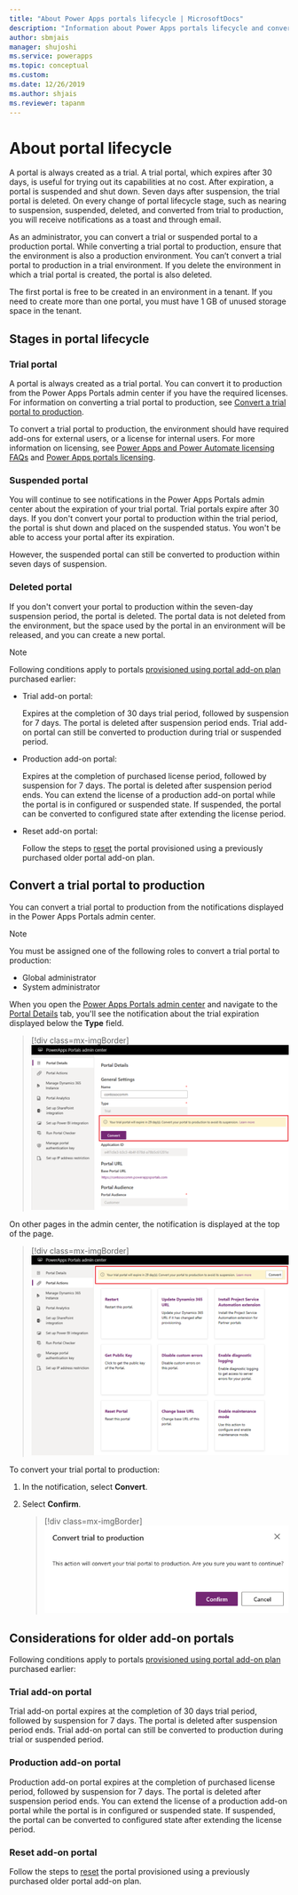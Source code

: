 ```yaml
---
title: "About Power Apps portals lifecycle | MicrosoftDocs"
description: "Information about Power Apps portals lifecycle and converting it from trial to production."
author: sbmjais
manager: shujoshi
ms.service: powerapps
ms.topic: conceptual
ms.custom: 
ms.date: 12/26/2019
ms.author: shjais
ms.reviewer: tapanm
---
```


# About portal lifecycle

A portal is always created as a trial. A trial portal, which expires after 30 days, is useful for trying out its capabilities at no cost. After expiration, a portal is suspended and shut down. Seven days after suspension, the trial portal is deleted. On every change of portal lifecycle stage, such as nearing to suspension, suspended, deleted, and converted from trial to production, you will receive notifications as a toast and through email.

As an administrator, you can convert a trial or suspended portal to a production portal. While converting a trial portal to production, ensure that the environment is also a production environment. You can’t convert a trial portal to production in a trial environment. If you delete the environment in which a trial portal is created, the portal is also deleted.

The first portal is free to be created in an environment in a tenant. If you need to create more than one portal, you must have 1 GB of unused storage space in the tenant.

## Stages in portal lifecycle

### Trial portal

A portal is always created as a trial portal. You can convert it to production from the Power Apps Portals admin center if you have the required licenses. For information on converting a trial portal to production, see [Convert a trial portal to production](#convert-a-trial-portal-to-production).

To convert a trial portal to production, the environment should have required add-ons for external users, or a license for internal users. For more information on licensing, see [Power Apps and Power Automate licensing FAQs](https://docs.microsoft.com/power-platform/admin/powerapps-flow-licensing-faq) and [Power Apps portals licensing](https://docs.microsoft.com/power-platform/admin/powerapps-flow-licensing-faq#can-you-share-more-details-regarding-the-new-power-apps-portals-licensing).

### Suspended portal

You will continue to see notifications in the Power Apps Portals admin center about the expiration of your trial portal. Trial portals expire after 30 days. If you don't convert your portal to production within the trial period, the portal is shut down and placed on the suspended status. You won't be able to access your portal after its expiration.

However, the suspended portal can still be converted to production within seven days of suspension. 

### Deleted portal

If you don't convert your portal to production within the seven-day suspension period, the portal is deleted. The portal data is not deleted from the environment, but the space used by the portal in an environment will be released, and you can create a new portal.

> [!NOTE]
> Following conditions apply to portals [provisioned using portal add-on plan](../provision-portal-add-on.md) purchased earlier:
>
> - Trial add-on portal:
>
>     Expires at the completion of 30 days trial period, followed by suspension for 7 days. The portal is deleted after suspension period ends. Trial add-on portal can still be converted to production during trial or suspended period.
>
> - Production add-on portal:
>
>     Expires at the completion of purchased license period, followed by suspension for 7 days. The portal is deleted after suspension period ends. You can extend the license of a production add-on portal while the portal is in configured or suspended state. If suspended, the portal can be converted to configured state after extending the license period.
>
> - Reset add-on portal:
>
>    Follow the steps to [reset](reset-portal.md) the portal provisioned using a previously purchased older portal add-on plan.

## Convert a trial portal to production

You can convert a trial portal to production from the notifications displayed in the Power Apps Portals admin center.

> [!NOTE]
> You must be assigned one of the following roles to convert a trial portal to production:
> - Global administrator
> - System administrator

When you open the [Power Apps Portals admin center](admin-overview.md) and navigate to the [Portal Details](portal-details.md) tab, you'll see the notification about the trial expiration displayed below the **Type** field.

> [!div class=mx-imgBorder]
> ![Trial notification on Portal Details tab](../media/admin-center-convert-notif.png "Trial notification on Portal Details tab")

On other pages in the admin center, the notification is displayed at the top of the page.

> [!div class=mx-imgBorder]
> ![Trial notification on other tabs](../media/admin-center-convert-notif-all.png "Trial notification on other tabs")

To convert your trial portal to production:

1.	In the notification, select **Convert**.

2.	Select **Confirm**.

    > [!div class=mx-imgBorder]
    > ![Trial to production confirmation](../media/trial-to-prod-confirm.png "Trial to production confirmation")

## Considerations for older add-on portals

Following conditions apply to portals [provisioned using portal add-on plan](../provision-portal-add-on.md) purchased earlier:

### Trial add-on portal

Trial add-on portal expires at the completion of 30 days trial period, followed by suspension for 7 days. The portal is deleted after suspension period ends. Trial add-on portal can still be converted to production during trial or suspended period.

### Production add-on portal

Production add-on portal expires at the completion of purchased license period, followed by suspension for 7 days. The portal is deleted after suspension period ends. You can extend the license of a production add-on portal while the portal is in configured or suspended state. If suspended, the portal can be converted to configured state after extending the license period.

### Reset add-on portal

Follow the steps to [reset](reset-portal.md) the portal provisioned using a previously purchased older portal add-on plan.